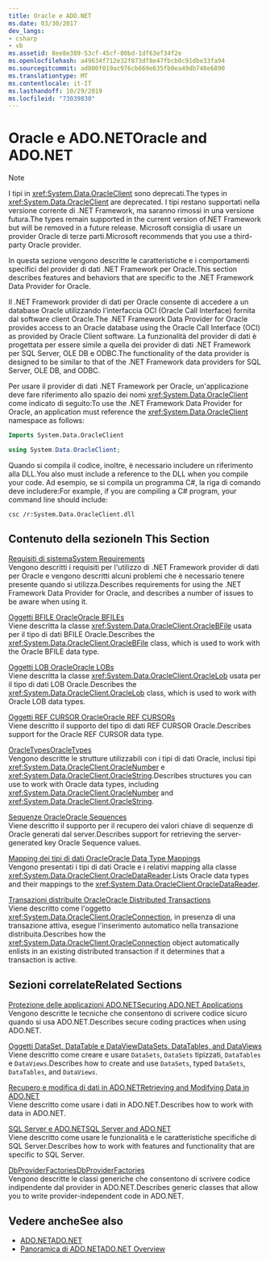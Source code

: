 ```yaml
---
title: Oracle e ADO.NET
ms.date: 03/30/2017
dev_langs:
- csharp
- vb
ms.assetid: 8ee8e389-53cf-45cf-80bd-1df63ef34f2e
ms.openlocfilehash: a49634f712e32f873df8e47fbcb0c91dbe33fa94
ms.sourcegitcommit: ad800f019ac976cb669e635fb0ea49db740e6890
ms.translationtype: MT
ms.contentlocale: it-IT
ms.lasthandoff: 10/29/2019
ms.locfileid: "73039830"
---
```

# <a name="oracle-and-adonet"></a><span data-ttu-id="9f95f-102">Oracle e ADO.NET</span><span class="sxs-lookup"><span data-stu-id="9f95f-102">Oracle and ADO.NET</span></span>
> [!NOTE]
> <span data-ttu-id="9f95f-103">I tipi in <xref:System.Data.OracleClient> sono deprecati.</span><span class="sxs-lookup"><span data-stu-id="9f95f-103">The types in <xref:System.Data.OracleClient> are deprecated.</span></span> <span data-ttu-id="9f95f-104">I tipi restano supportati nella versione corrente di .NET Framework, ma saranno rimossi in una versione futura.</span><span class="sxs-lookup"><span data-stu-id="9f95f-104">The types remain supported in the current version of.NET Framework but will be removed in a future release.</span></span> <span data-ttu-id="9f95f-105">Microsoft consiglia di usare un provider Oracle di terze parti.</span><span class="sxs-lookup"><span data-stu-id="9f95f-105">Microsoft recommends that you use a third-party Oracle provider.</span></span>  
  
 <span data-ttu-id="9f95f-106">In questa sezione vengono descritte le caratteristiche e i comportamenti specifici del provider di dati .NET Framework per Oracle.</span><span class="sxs-lookup"><span data-stu-id="9f95f-106">This section describes features and behaviors that are specific to the .NET Framework Data Provider for Oracle.</span></span>  
  
 <span data-ttu-id="9f95f-107">Il .NET Framework provider di dati per Oracle consente di accedere a un database Oracle utilizzando l'interfaccia OCI (Oracle Call Interface) fornita dal software client Oracle.</span><span class="sxs-lookup"><span data-stu-id="9f95f-107">The .NET Framework Data Provider for Oracle provides access to an Oracle database using the Oracle Call Interface (OCI) as provided by Oracle Client software.</span></span> <span data-ttu-id="9f95f-108">La funzionalità del provider di dati è progettata per essere simile a quella dei provider di dati .NET Framework per SQL Server, OLE DB e ODBC.</span><span class="sxs-lookup"><span data-stu-id="9f95f-108">The functionality of the data provider is designed to be similar to that of the .NET Framework data providers for SQL Server, OLE DB, and ODBC.</span></span>  
  
 <span data-ttu-id="9f95f-109">Per usare il provider di dati .NET Framework per Oracle, un'applicazione deve fare riferimento allo spazio dei nomi <xref:System.Data.OracleClient> come indicato di seguito:</span><span class="sxs-lookup"><span data-stu-id="9f95f-109">To use the .NET Framework Data Provider for Oracle, an application must reference the <xref:System.Data.OracleClient> namespace as follows:</span></span>  
  
```vb  
Imports System.Data.OracleClient  
```  
  
```csharp  
using System.Data.OracleClient;  
```  
  
 <span data-ttu-id="9f95f-110">Quando si compila il codice, inoltre, è necessario includere un riferimento alla DLL.</span><span class="sxs-lookup"><span data-stu-id="9f95f-110">You also must include a reference to the DLL when you compile your code.</span></span> <span data-ttu-id="9f95f-111">Ad esempio, se si compila un programma C#, la riga di comando deve includere:</span><span class="sxs-lookup"><span data-stu-id="9f95f-111">For example, if you are compiling a C# program, your command line should include:</span></span>  
  
```console
csc /r:System.Data.OracleClient.dll  
```  
  
## <a name="in-this-section"></a><span data-ttu-id="9f95f-112">Contenuto della sezione</span><span class="sxs-lookup"><span data-stu-id="9f95f-112">In This Section</span></span>  
 [<span data-ttu-id="9f95f-113">Requisiti di sistema</span><span class="sxs-lookup"><span data-stu-id="9f95f-113">System Requirements</span></span>](system-requirements-for-the-dotnet-data-provider-for-oracle.md)  
 <span data-ttu-id="9f95f-114">Vengono descritti i requisiti per l'utilizzo di .NET Framework provider di dati per Oracle e vengono descritti alcuni problemi che è necessario tenere presente quando si utilizza.</span><span class="sxs-lookup"><span data-stu-id="9f95f-114">Describes requirements for using the .NET Framework Data Provider for Oracle, and describes a number of issues to be aware when using it.</span></span>  
  
 [<span data-ttu-id="9f95f-115">Oggetti BFILE Oracle</span><span class="sxs-lookup"><span data-stu-id="9f95f-115">Oracle BFILEs</span></span>](oracle-bfiles.md)  
 <span data-ttu-id="9f95f-116">Viene descritta la classe <xref:System.Data.OracleClient.OracleBFile> usata per il tipo di dati BFILE Oracle.</span><span class="sxs-lookup"><span data-stu-id="9f95f-116">Describes the <xref:System.Data.OracleClient.OracleBFile> class, which is used to work with the Oracle BFILE data type.</span></span>  
  
 [<span data-ttu-id="9f95f-117">Oggetti LOB Oracle</span><span class="sxs-lookup"><span data-stu-id="9f95f-117">Oracle LOBs</span></span>](oracle-lobs.md)  
 <span data-ttu-id="9f95f-118">Viene descritta la classe <xref:System.Data.OracleClient.OracleLob> usata per il tipo di dati LOB Oracle.</span><span class="sxs-lookup"><span data-stu-id="9f95f-118">Describes the <xref:System.Data.OracleClient.OracleLob> class, which is used to work with Oracle LOB data types.</span></span>  
  
 [<span data-ttu-id="9f95f-119">Oggetti REF CURSOR Oracle</span><span class="sxs-lookup"><span data-stu-id="9f95f-119">Oracle REF CURSORs</span></span>](oracle-ref-cursors.md)  
 <span data-ttu-id="9f95f-120">Viene descritto il supporto del tipo di dati REF CURSOR Oracle.</span><span class="sxs-lookup"><span data-stu-id="9f95f-120">Describes support for the Oracle REF CURSOR data type.</span></span>  
  
 [<span data-ttu-id="9f95f-121">OracleTypes</span><span class="sxs-lookup"><span data-stu-id="9f95f-121">OracleTypes</span></span>](oracletypes.md)  
 <span data-ttu-id="9f95f-122">Vengono descritte le strutture utilizzabili con i tipi di dati Oracle, inclusi tipi <xref:System.Data.OracleClient.OracleNumber> e <xref:System.Data.OracleClient.OracleString>.</span><span class="sxs-lookup"><span data-stu-id="9f95f-122">Describes structures you can use to work with Oracle data types, including <xref:System.Data.OracleClient.OracleNumber> and <xref:System.Data.OracleClient.OracleString>.</span></span>  
  
 [<span data-ttu-id="9f95f-123">Sequenze Oracle</span><span class="sxs-lookup"><span data-stu-id="9f95f-123">Oracle Sequences</span></span>](oracle-sequences.md)  
 <span data-ttu-id="9f95f-124">Viene descritto il supporto per il recupero dei valori chiave di sequenze di Oracle generati dal server.</span><span class="sxs-lookup"><span data-stu-id="9f95f-124">Describes support for retrieving the server-generated key Oracle Sequence values.</span></span>  
  
 [<span data-ttu-id="9f95f-125">Mapping dei tipi di dati Oracle</span><span class="sxs-lookup"><span data-stu-id="9f95f-125">Oracle Data Type Mappings</span></span>](oracle-data-type-mappings.md)  
 <span data-ttu-id="9f95f-126">Vengono presentati i tipi di dati Oracle e i relativi mapping alla classe <xref:System.Data.OracleClient.OracleDataReader>.</span><span class="sxs-lookup"><span data-stu-id="9f95f-126">Lists Oracle data types and their mappings to the <xref:System.Data.OracleClient.OracleDataReader>.</span></span>  
  
 [<span data-ttu-id="9f95f-127">Transazioni distribuite Oracle</span><span class="sxs-lookup"><span data-stu-id="9f95f-127">Oracle Distributed Transactions</span></span>](oracle-distributed-transactions.md)  
 <span data-ttu-id="9f95f-128">Viene descritto come l'oggetto <xref:System.Data.OracleClient.OracleConnection>, in presenza di una transazione attiva, esegue l'inserimento automatico nella transazione distribuita.</span><span class="sxs-lookup"><span data-stu-id="9f95f-128">Describes how the <xref:System.Data.OracleClient.OracleConnection> object automatically enlists in an existing distributed transaction if it determines that a transaction is active.</span></span>  
  
## <a name="related-sections"></a><span data-ttu-id="9f95f-129">Sezioni correlate</span><span class="sxs-lookup"><span data-stu-id="9f95f-129">Related Sections</span></span>  
 [<span data-ttu-id="9f95f-130">Protezione delle applicazioni ADO.NET</span><span class="sxs-lookup"><span data-stu-id="9f95f-130">Securing ADO.NET Applications</span></span>](securing-ado-net-applications.md)  
 <span data-ttu-id="9f95f-131">Vengono descritte le tecniche che consentono di scrivere codice sicuro quando si usa ADO.NET.</span><span class="sxs-lookup"><span data-stu-id="9f95f-131">Describes secure coding practices when using ADO.NET.</span></span>  
  
 [<span data-ttu-id="9f95f-132">Oggetti DataSet, DataTable e DataView</span><span class="sxs-lookup"><span data-stu-id="9f95f-132">DataSets, DataTables, and DataViews</span></span>](./dataset-datatable-dataview/index.md)  
 <span data-ttu-id="9f95f-133">Viene descritto come creare e usare `DataSets`, `DataSets` tipizzati, `DataTables` e `DataViews`.</span><span class="sxs-lookup"><span data-stu-id="9f95f-133">Describes how to create and use `DataSets`, typed `DataSets`, `DataTables`, and `DataViews`.</span></span>  
  
 [<span data-ttu-id="9f95f-134">Recupero e modifica di dati in ADO.NET</span><span class="sxs-lookup"><span data-stu-id="9f95f-134">Retrieving and Modifying Data in ADO.NET</span></span>](retrieving-and-modifying-data.md)  
 <span data-ttu-id="9f95f-135">Viene descritto come usare i dati in ADO.NET.</span><span class="sxs-lookup"><span data-stu-id="9f95f-135">Describes how to work with data in ADO.NET.</span></span>  
  
 [<span data-ttu-id="9f95f-136">SQL Server e ADO.NET</span><span class="sxs-lookup"><span data-stu-id="9f95f-136">SQL Server and ADO.NET</span></span>](./sql/index.md)  
 <span data-ttu-id="9f95f-137">Viene descritto come usare le funzionalità e le caratteristiche specifiche di SQL Server.</span><span class="sxs-lookup"><span data-stu-id="9f95f-137">Describes how to work with features and functionality that are specific to SQL Server.</span></span>  
  
 [<span data-ttu-id="9f95f-138">DbProviderFactories</span><span class="sxs-lookup"><span data-stu-id="9f95f-138">DbProviderFactories</span></span>](dbproviderfactories.md)  
 <span data-ttu-id="9f95f-139">Vengono descritte le classi generiche che consentono di scrivere codice indipendente dal provider in ADO.NET.</span><span class="sxs-lookup"><span data-stu-id="9f95f-139">Describes generic classes that allow you to write provider-independent code in ADO.NET.</span></span>  
  
## <a name="see-also"></a><span data-ttu-id="9f95f-140">Vedere anche</span><span class="sxs-lookup"><span data-stu-id="9f95f-140">See also</span></span>

- [<span data-ttu-id="9f95f-141">ADO.NET</span><span class="sxs-lookup"><span data-stu-id="9f95f-141">ADO.NET</span></span>](index.md)
- [<span data-ttu-id="9f95f-142">Panoramica di ADO.NET</span><span class="sxs-lookup"><span data-stu-id="9f95f-142">ADO.NET Overview</span></span>](ado-net-overview.md)
